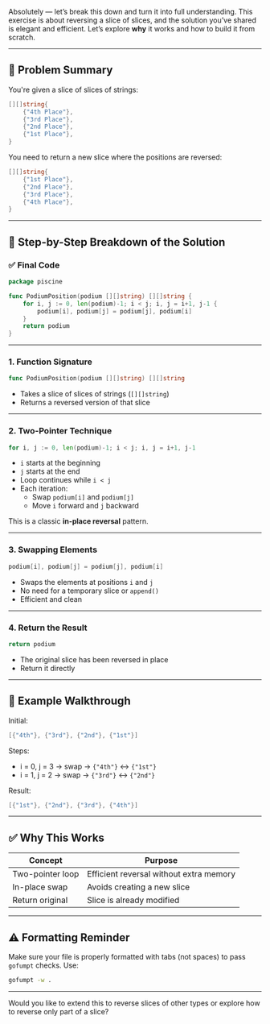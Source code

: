 Absolutely — let’s break this down and turn it into full understanding. This exercise is about reversing a slice of slices, and the solution you’ve shared is elegant and efficient. Let’s explore **why** it works and how to build it from scratch.

---

## 🧠 Problem Summary

You're given a slice of slices of strings:

```go
[][]string{
    {"4th Place"},
    {"3rd Place"},
    {"2nd Place"},
    {"1st Place"},
}
```

You need to return a new slice where the positions are reversed:

```go
[][]string{
    {"1st Place"},
    {"2nd Place"},
    {"3rd Place"},
    {"4th Place"},
}
```

---

## 🧩 Step-by-Step Breakdown of the Solution

### ✅ Final Code

```go
package piscine

func PodiumPosition(podium [][]string) [][]string {
	for i, j := 0, len(podium)-1; i < j; i, j = i+1, j-1 {
		podium[i], podium[j] = podium[j], podium[i]
	}
	return podium
}
```

---

### 1. **Function Signature**

```go
func PodiumPosition(podium [][]string) [][]string
```

- Takes a slice of slices of strings (`[][]string`)
- Returns a reversed version of that slice

---

### 2. **Two-Pointer Technique**

```go
for i, j := 0, len(podium)-1; i < j; i, j = i+1, j-1
```

- `i` starts at the beginning
- `j` starts at the end
- Loop continues while `i < j`
- Each iteration:
  - Swap `podium[i]` and `podium[j]`
  - Move `i` forward and `j` backward

This is a classic **in-place reversal** pattern.

---

### 3. **Swapping Elements**

```go
podium[i], podium[j] = podium[j], podium[i]
```

- Swaps the elements at positions `i` and `j`
- No need for a temporary slice or `append()`
- Efficient and clean

---

### 4. **Return the Result**

```go
return podium
```

- The original slice has been reversed in place
- Return it directly

---

## 🧪 Example Walkthrough

Initial:
```go
[{"4th"}, {"3rd"}, {"2nd"}, {"1st"}]
```

Steps:
- i = 0, j = 3 → swap → `{"4th"}` ↔ `{"1st"}`
- i = 1, j = 2 → swap → `{"3rd"}` ↔ `{"2nd"}`

Result:
```go
[{"1st"}, {"2nd"}, {"3rd"}, {"4th"}]
```

---

## ✅ Why This Works

| Concept        | Purpose |
|----------------|---------|
| Two-pointer loop | Efficient reversal without extra memory |
| In-place swap   | Avoids creating a new slice |
| Return original | Slice is already modified |

---

## ⚠️ Formatting Reminder

Make sure your file is properly formatted with tabs (not spaces) to pass `gofumpt` checks. Use:

```bash
gofumpt -w .
```

---

Would you like to extend this to reverse slices of other types or explore how to reverse only part of a slice?
